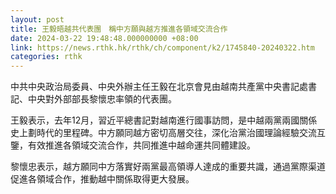 ```yaml
---
layout: post
title: 王毅晤越共代表團　稱中方願與越方推進各領域交流合作
date: 2024-03-22 19:48:48.000000000 +08:00
link: https://news.rthk.hk/rthk/ch/component/k2/1745840-20240322.htm
categories: rthk
---
```


中共中央政治局委員、中央外辦主任王毅在北京會見由越南共產黨中央書記處書記、中央對外部部長黎懷忠率領的代表團。

王毅表示，去年12月，習近平總書記對越南進行國事訪問，是中越兩黨兩國關係史上劃時代的里程碑。中方願同越方密切高層交往，深化治黨治國理論經驗交流互鑒，有效推進各領域交流合作，共同推進中越命運共同體建設。

黎懷忠表示，越方願同中方落實好兩黨最高領導人達成的重要共識，通過黨際渠道促進各領域合作，推動越中關係取得更大發展。
